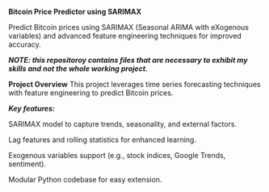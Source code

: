 ****Bitcoin Price Predictor using SARIMAX****

Predict Bitcoin prices using SARIMAX (Seasonal ARIMA with eXogenous variables) and advanced feature engineering techniques for improved accuracy.

***NOTE: this repositoroy contains files that are necessary to exhibit my skills and not the whole working project.***

**Project Overview**
This project leverages time series forecasting techniques with feature engineering to predict Bitcoin prices.

***Key features:***

SARIMAX model to capture trends, seasonality, and external factors.

Lag features and rolling statistics for enhanced learning.

Exogenous variables support (e.g., stock indices, Google Trends, sentiment).

Modular Python codebase for easy extension.

